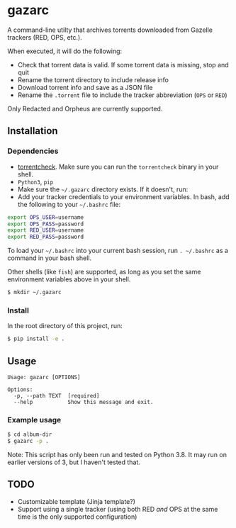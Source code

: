 # gazarc

A command-line utilty that archives torrents downloaded from Gazelle trackers (RED, OPS, etc.).

When executed, it will do the following:

- Check that torrent data is valid. If some torrent data is missing, stop and quit
- Rename the torrent directory to include release info
- Download torrent info and save as a JSON file
- Rename the `.torrent` file to include the tracker abbreviation (`OPS` or `RED`)

Only Redacted and Orpheus are currently supported.

## Installation

### Dependencies

- [torrentcheck](https://github.com/ximellon/torrentcheck). Make sure you can run the `torrentcheck` binary in your shell.
- `Python3`, `pip`
- Make sure the `~/.gazarc` directory exists. If it doesn't, run:
- Add your tracker credentials to your environment variables. In bash, add the following to your `~/.bashrc` file:

```bash
export OPS_USER=username
export OPS_PASS=password
export RED_USER=username
export RED_PASS=password
```

To load your `~/.bashrc` into your current bash session, run `. ~/.bashrc` as a command in your bash shell.

Other shells (like `fish`) are supported, as long as you set the same environment variables above in your shell.

```bash
$ mkdir ~/.gazarc
```

### Install

In the root directory of this project, run:

```bash
$ pip install -e .
```

## Usage

```
Usage: gazarc [OPTIONS]

Options:
  -p, --path TEXT  [required]
  --help           Show this message and exit.
```

### Example usage

```bash
$ cd album-dir
$ gazarc -p .
```

Note: This script has only been run and tested on Python 3.8. It may run on earlier versions of 3, but I haven't tested that.

## TODO

- Customizable template (Jinja template?)
- Support using a single tracker (using both RED *and* OPS at the same time is the only supported configuration)
